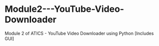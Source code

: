 # Module2---YouTube-Video-Downloader
Module 2 of ATICS - YouTube Video Downloader using Python [Includes GUI]
